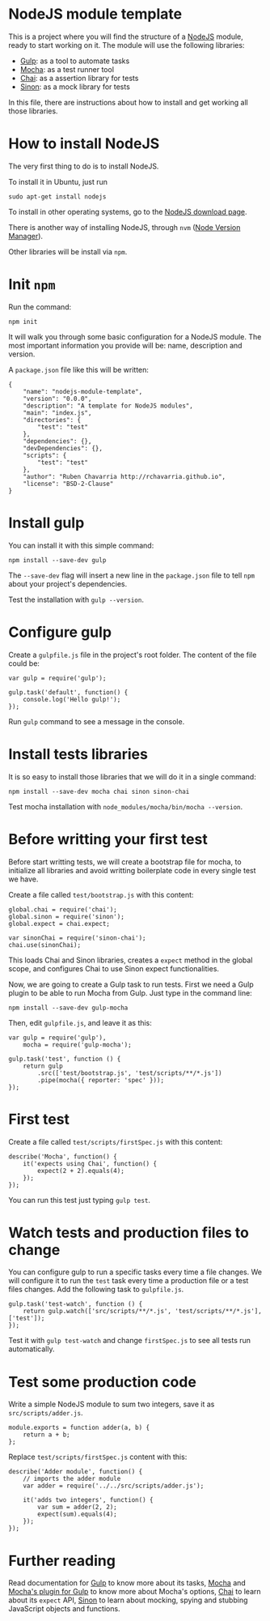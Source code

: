 # NodeJS module template

This is a project where you will find the structure of a [NodeJS] module,
ready to start working on it. The module will use the following libraries:
- [Gulp]: as a tool to automate tasks
- [Mocha]: as a test runner tool
- [Chai]: as a assertion library for tests
- [Sinon]: as a mock library for tests

In this file, there are instructions about how to install and get working
all those libraries.

# How to install NodeJS

The very first thing to do is to install NodeJS.

To install it in Ubuntu, just run

    sudo apt-get install nodejs

To install in other operating systems, go to the [NodeJS download page].

There is another way of installing NodeJS, through `nvm` 
([Node Version Manager]).

Other libraries will be install via `npm`.

# Init `npm`

Run the command:

    npm init

It will walk you through some basic configuration for a NodeJS module. The
most important information you provide will be: name, description and version.

A `package.json` file like this will be written:

    {
        "name": "nodejs-module-template",
        "version": "0.0.0",
        "description": "A template for NodeJS modules",
        "main": "index.js",
        "directories": {
            "test": "test"
        },
        "dependencies": {},
        "devDependencies": {},
        "scripts": {
            "test": "test"
        },
        "author": "Ruben Chavarria http://rchavarria.github.io",
        "license": "BSD-2-Clause"
    }


# Install gulp

You can install it with this simple command:

    npm install --save-dev gulp

The `--save-dev` flag will insert a new line in the `package.json` file to
tell `npm` about your project's dependencies.

Test the installation with `gulp --version`.

# Configure gulp

Create a `gulpfile.js` file in the project's root folder. The content of the
file could be:

    var gulp = require('gulp');

    gulp.task('default', function() {
        console.log('Hello gulp!');
    });

Run `gulp` command to see a message in the console.

# Install tests libraries

It is so easy to install those libraries that we will do it in a single command:

    npm install --save-dev mocha chai sinon sinon-chai

Test mocha installation with `node_modules/mocha/bin/mocha --version`.

# Before writting your first test

Before start writting tests, we will create a bootstrap file for mocha, to
initialize all libraries and avoid writting boilerplate code in every single
test we have.

Create a file called `test/bootstrap.js` with this content:

    global.chai = require('chai');
    global.sinon = require('sinon');
    global.expect = chai.expect;

    var sinonChai = require('sinon-chai');
    chai.use(sinonChai);

This loads Chai and Sinon libraries, creates a `expect` method in the global
scope, and configures Chai to use Sinon expect functionalities.

Now, we are going to create a Gulp task to run tests. First we need a Gulp
plugin to be able to run Mocha from Gulp. Just type in the command line:

    npm install --save-dev gulp-mocha

Then, edit `gulpfile.js`, and leave it as this:

    var gulp = require('gulp'),
        mocha = require('gulp-mocha');

    gulp.task('test', function () {
        return gulp
            .src(['test/bootstrap.js', 'test/scripts/**/*.js'])
            .pipe(mocha({ reporter: 'spec' }));
    });

# First test

Create a file called `test/scripts/firstSpec.js` with this content:

    describe('Mocha', function() {
        it('expects using Chai', function() {
            expect(2 + 2).equals(4);
        });
    });

You can run this test just typing `gulp test`.

# Watch tests and production files to change

You can configure gulp to run a specific tasks every time a file changes.
We will configure it to run the `test` task every time a production file or a
test files changes. Add the following task to `gulpfile.js`.

    gulp.task('test-watch', function () {
        return gulp.watch(['src/scripts/**/*.js', 'test/scripts/**/*.js'], ['test']);
    });

Test it with `gulp test-watch` and change `firstSpec.js` to see all tests run
automatically.

# Test some production code

Write a simple NodeJS module to sum two integers, save it as `src/scripts/adder.js`.

    module.exports = function adder(a, b) {
        return a + b;
    };

Replace `test/scripts/firstSpec.js` content with this:

    describe('Adder module', function() {
        // imports the adder module
        var adder = require('../../src/scripts/adder.js');

        it('adds two integers', function() {
            var sum = adder(2, 2);
            expect(sum).equals(4);
        });
    });

# Further reading

Read documentation for [Gulp] to know more about its tasks, [Mocha] and
[Mocha's plugin for Gulp] to know more about Mocha's options, [Chai] to 
learn about its `expect` API, [Sinon] to learn about mocking, spying and
stubbing JavaScript objects and functions.

[NodeJS]: http://nodejs.org
[Gulp]: http://gulpjs.com
[Mocha]: https://github.com/visionmedia/mocha
[Mocha's plugin for Gulp]: https://github.com/sindresorhus/gulp-mocha
[Chai]: http://chaijs.com
[Sinon]: http://cjohansen.no/sinon
[NodeJS download page]: http://nodejs.org/download
[Node Version Manager]: http://carlosazaustre.es/blog/como-instalar-node-js-en-ubuntu
